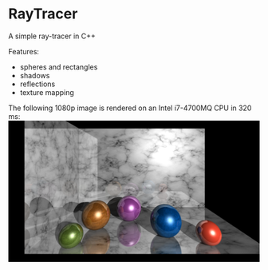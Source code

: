 # RayTracer
A simple ray-tracer in C++

Features:

- spheres and rectangles
- shadows
- reflections
- texture mapping

The following 1080p image is rendered on an Intel i7-4700MQ CPU in 320 ms:
![scene](RayTracer/scene.png)
